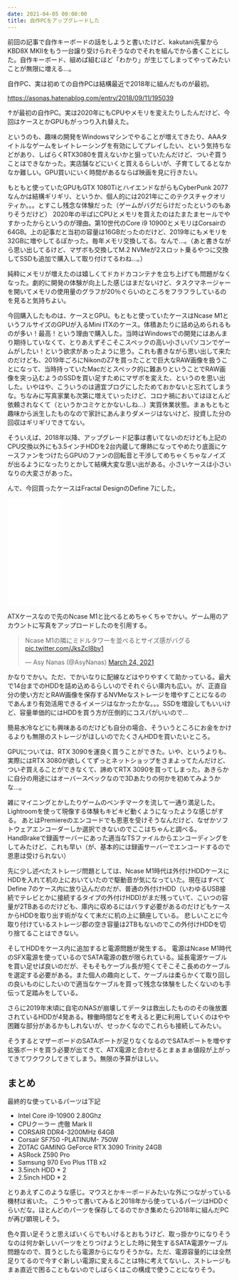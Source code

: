 ```yaml
---
date: 2021-04-05 00:00:00
title: 自作PCをアップグレードした
---
```

前回の記事で自作キーボードの話をしようと書いたけど、kakutani先輩からKBD8X MKIIをもう一台譲り受けられそうなのでそれを組んでから書くことにした。自作キーボード、組めば組むほど「わかり」が生じてしまってやってみたいことが無限に増える...。

自作PC、実は初めての自作PCは結構最近で2018年に組んだものが最初。

https://asonas.hatenablog.com/entry/2018/09/11/195039

↑が最初の自作PC。実は2020年にもCPUやメモリを変えたりしたんだけど、今回はケースとかGPUもがっつり入れ替えた。

というのも、趣味の開発をWindowsマシンでやることが増えてきたり、AAAタイトルなゲームをレイトレーシングを有効にしてプレイしたい、という気持ちなどがあり、しばらくRTX3080を買えないかと狙っていたんだけど、ついぞ買うことはできなかった。実店舗などにいくと買えるらしいが、子育てしてるとなかなか難しい。GPU買いにいく時間があるならば映画を見に行きたい。

もともと使っていたGPUもGTX 1080TiとハイエンドながらもCyberPunk 2077なんかは結構ギリギリ、というか、個人的には2021年にこのテクスチャクオリティか。。。とすこし残念な体験だった（ゲームがバグだらけだったというのもありそうだけど）
2020年の半ばにCPUとメモリを買えたのはたまたまセールでやすかったからというのが理由。第10世代のCore i9 10900とメモリはCorsairの64GB。上の記事だと当初の容量は16GBだったのだけど、2019年にもメモリを32GBに増やしてるぽかった。毎年メモリ交換してる。なんで...。（あと書きながら思い出してるけど、マザボも交換してM.2 NVMeが2スロット乗るやつに交換してSSDも追加で購入して取り付けてるわね...。）

純粋にメモリが増えたのは嬉しくてドカドカコンテナを立ち上げても問題がなくなった。劇的に開発の体験が向上した感じはまだないけど、タスクマネージャーを開いてメモリの使用量のグラフが20％ぐらいのところをフラフラしているのを見ると気持ちよい。

今回購入したものは、ケースとGPU。もともと使っていたケースはNcase M1というフルサイズのGPUが入るMini ITXのケース。体積あたりに詰め込められるものが多い！最高！という理由で購入した。当時はWindowsでの開発にはあんまり期待していなくて、とりあえずそこそこスペックの高い小さいパソコンでゲームがしたい！という欲求があったように思う。これも書きながら思い出して来たのだけども、2019年ごろにNikonのZ7を買ったことで巨大なRAW画像を扱うことになって、当時持っていたMacだとスペック的に難ありということでRAW画像を突っ込むようのSSDを買い足すためにマザボを変えた、というのを思い出した。いやはや、こういうのは適宜ブログにしたためておかないと忘れてしまうな。ちなみに写真家業も次第に増えていったけど、コロナ禍においてはほとんど依頼されなくて（というかコミケとかないしね...）実質休業状態。まぁもともと趣味から派生したものなので家計にあんまりダメージはないけど、投資した分の回収はギリギリできてない。

そういえば、2018年以降、アップグレード記事は書いてないのだけども上記のCPU交換以外にも3.5インチHDDを2台内蔵して爆熱になってやめたり底面にケースファンをつけたらGPUのファンの回転音と干渉してめちゃくちゃなノイズが出るようになったりとかして結構大変な思い出がある。小さいケースは小さいなりの大変さがあった。

んで、今回買ったケースはFractal DesignのDefine 7にした。

<iframe style="width:120px;height:240px;" marginwidth="0" marginheight="0" scrolling="no" frameborder="0" src="//rcm-fe.amazon-adsystem.com/e/cm?lt1=_blank&bc1=000000&IS2=1&bg1=FFFFFF&fc1=000000&lc1=0000FF&t=drosseladd-22&language=ja_JP&o=9&p=8&l=as4&m=amazon&f=ifr&ref=as_ss_li_til&asins=B084T497W6&linkId=1999115c9f0ce0cf7d27fc929cef0acc"></iframe>

ATXケースなので先のNcase M1と比べるとめちゃくちゃでかい。ゲーム用のアカウントに写真をアップロードしたのを引用する。

<blockquote class="twitter-tweet"><p lang="ja" dir="ltr">Ncase M1の隣にミドルタワーを並べるとサイズ感がバグる <a href="https://t.co/JksZcI8by1">pic.twitter.com/JksZcI8by1</a></p>&mdash; Asy Nanas (@AsyNanas) <a href="https://twitter.com/AsyNanas/status/1374640129386577920?ref_src=twsrc%5Etfw">March 24, 2021</a></blockquote> <script async src="https://platform.twitter.com/widgets.js" charset="utf-8"></script>

かなりでかい。ただ、でかいなりに配線などはやりやすくて助かっている。最大で14台までのHDDを詰め込めるらしいのでそれぐらい庫内も広い。が、正直自分の使い方だとRAW画像を保存するNVMeなストレージを増やすことになるのであんまり有効活用できるイメージはなかったかな。。。SSDを増設してもいいけど、容量単価的にはHDDを買う方が圧倒的にコスパがいいので...

簡易水冷などにも興味あるのだけども自分の場合、そういうところにお金をかけるよりも無限のストレージがほしいのでたくさんHDDを買いたいところ。

GPUについては、RTX 3090を運良く買うことができた。いや、というよりも、実際にはRTX 3080が欲しくてずっとネットショップをさまよってたんだけど、ついぞ買えることができなくて、諦めてRTX 3090を買ってしまった。あきらかに自分の用途にはオーバースペックなので3Dあたりの何かを初めてみようかな...。

雑にマイニングとかしたりゲームのベンチマークを流して一通り満足した。Lightroomを使って現像する体験もキビキビ動くようになったような感じがする。
あとはPremiereのエンコードでも恩恵を受けそうなんだけど、なぜかソフトウェアエンコーダーしか選択できないのでここはちゃんと調べる。HandBrakeで録画サーバーにあった適当なTSファイルからエンコーディングをしてみたけど、これも早い（が、基本的には録画サーバーでエンコードするので恩恵は受けられない）

先に少し述べたストレージ問題としては、Ncase M1時代は外付けHDDケースにHDDを入れて机の上においていたので駆動音が気になっていた。現在はすべてDefine 7のケース内に放り込んだのだが、普通の外付けHDD（いわゆるUSB接続でテレビとかに接続するタイプの外付けHDD)がまだ残っていて、こいつの容量が2TBあるのだけども、庫内に収めるにはバラす必要があるのだけどもケースからHDDを取り出す術がなくて未だに机の上に鎮座している。
悲しいことに今取り付けているストレージ郡の空き容量は2TBもないのでこの外付けHDDを切り捨てることはできない。

そしてHDDをケース内に追加すると電源問題が発生する。
電源はNcase M1時代のSFX電源を使っているのでSATA電源の数が限られている。延長電源ケーブルを買い足せば良いのだが、そもそもケーブル長が短くてそこそこ長めのケーブルを選定する必要がある。また個人の趣向として、ケーブルは柔らかくて取り回しの良いものにしたいので適当なケーブルを買って残念な体験をしたくないのも手伝って足踏みをしている。

さらに2019年末頃に自宅のNASが崩壊してデータは救出したもののその後放置されているHDDが4発ある。稼働時間などを考えると更に利用していくのはやや困難な部分があるかもしれないが、せっかくなのでこれらも接続してみたい。

そうするとマザーボードのSATAポートが足りなくなるのでSATAポートを増やす拡張ボードを買う必要が出てきて、ATX電源と合わせるとまぁまぁ値段が上がってきてワクワクしてきてしまう。無限の予算がほしい。

## まとめ

最終的な使っているパーツは下記

* Intel Core i9-10900 2.80Ghz
* CPUクーラー 虎徹 Mark II
* CORSAIR DDR4-3200MHz 64GB
* Corsair SF750 -PLATINUM- 750W
* ZOTAC GAMING GeForce RTX 3090 Trinity 24GB
* ASRock Z590 Pro
* Samsung 970 Evo Plus 1TB x2
* 3.5inch HDD * 2
* 2.5inch HDD * 2

とりあえずこのような感じ。マウスとかキーボードみたいな外につながっている機材は省いた。
こうやって書いてみると2018年から使っているパーツはHDDぐらいだな。ほとんどのパーツを保存してるのでかき集めたら2018年に組んだPCが再び顕現しそう。

色々買い足そうと思えばいくらでもいけるとおもうけど、取っ掛かりになりそうなのは何か新しいパーツをとりつけようとした時に発生するSATA電源ケーブル問題なので、買うとしたら電源からになりそうかな。ただ、電源容量的には全然足りてるので今すぐ新しい電源に変えることは特に考えてないし、ストレージもまぁ直近で困ることもないのでしばらくはこの構成で使うことになりそう。

